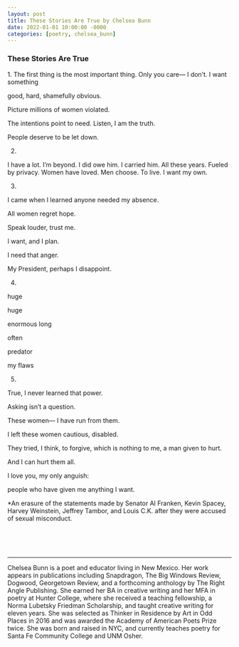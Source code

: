 ```yaml
---
layout: post
title: These Stories Are True by Chelsea Bunn
date: 2022-01-01 10:00:00 -0000
categories: [poetry, chelsea_bunn]
---
```

<div class="poem">
<h3>These Stories Are True</h3>
1.
The first thing is the most
important thing.
Only you care—
I don’t. I want something

good, hard,
shamefully obvious.

Picture millions of women
violated.

The intentions point to need.
Listen, I am the truth.

People deserve
to be let down.

2.
I have a lot.
I’m beyond.
I did owe him.
I carried him.
All these years.
Fueled by privacy.
Women have loved.
Men choose.
To live.
I want my own.

3.
I came
when I learned
anyone
needed
my absence.

All women
regret
hope.

Speak louder,
trust me.

I want,
and I plan.

I need
that anger.

My President,
perhaps I disappoint.

4.
huge        

<span class="indent-2">huge</span>


<span class="indent-1">enormous</span>
long


<span class="indent-1">often</span>


predator

<span class="indent-3">my flaws</span>

5.
True,
I never learned
that power.

Asking
isn’t a question.

These women—
I have
run from them.

I left
these women
cautious, disabled.

They tried,
I think,
to forgive,
which is nothing
to me,
a man given
to hurt.

And I can
hurt them all.

I love you,
my only
anguish:

people who have given me
anything I want.


*An erasure of the statements made by Senator Al Franken, Kevin Spacey, Harvey Weinstein, Jeffrey Tambor, and Louis C.K. after they were accused of sexual misconduct.
</div>
<br>
<br><br>
<hr>
Chelsea Bunn is a poet and educator living in New Mexico. Her work appears in publications including Snapdragon, The Big Windows Review, Dogwood, Georgetown Review, and a forthcoming anthology by The Right Angle Publishing. She earned her BA in creative writing and her MFA in poetry at Hunter College, where she received a teaching fellowship, a Norma Lubetsky Friedman Scholarship, and taught creative writing for eleven years. She was selected as Thinker in Residence by Art in Odd Places in 2016 and was awarded the Academy of American Poets Prize twice. She was born and raised in NYC, and currently teaches poetry for Santa Fe Community College and UNM Osher.
